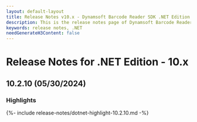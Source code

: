 ```yaml
---
layout: default-layout
title: Release Notes v10.x - Dynamsoft Barcode Reader SDK .NET Edition
description: This is the release notes page of Dynamsoft Barcode Reader SDK .NET Edition v10.x.
keywords: release notes, .NET
needGenerateH3Content: false
---
```


# Release Notes for .NET Edition - 10.x

## 10.2.10 (05/30/2024)

### Highlights

{%- include release-notes/dotnet-highlight-10.2.10.md -%}
